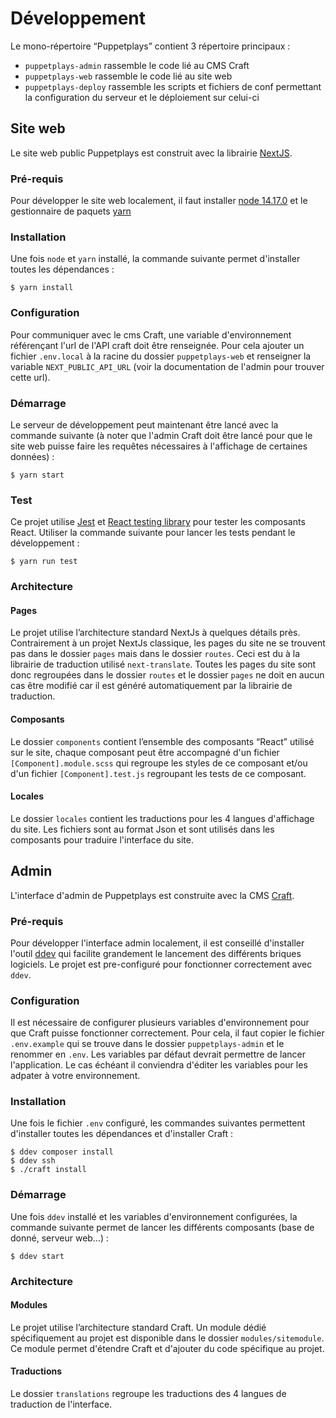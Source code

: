 # Développement

Le mono-répertoire “Puppetplays” contient 3 répertoire principaux :
- `puppetplays-admin` rassemble le code lié au CMS Craft
- `puppetplays-web` rassemble le code lié au site web
- `puppetplays-deploy` rassemble les scripts et fichiers de conf permettant la configuration du serveur et le déploiement sur celui-ci

## Site web

Le site web public Puppetplays est construit avec la librairie [NextJS](https://nextjs.org).

### Pré-requis

Pour développer le site web localement, il faut installer [node 14.17.0](https://nodejs.org/en) et le gestionnaire de paquets [yarn](https://classic.yarnpkg.com/en/docs/install)

### Installation

Une fois `node` et `yarn` installé, la commande suivante permet d'installer toutes les dépendances :

```
$ yarn install
```

### Configuration

Pour communiquer avec le cms Craft, une variable d'environnement référençant l'url de l'API craft doit être renseignée. Pour cela ajouter un fichier
`.env.local` à la racine du dossier `puppetplays-web` et renseigner la variable `NEXT_PUBLIC_API_URL` (voir la documentation de l'admin pour trouver cette url).

### Démarrage

Le serveur de développement peut maintenant être lancé avec la commande suivante (à noter que l'admin Craft doit être lancé pour que le site web puisse faire les requêtes nécessaires à l'affichage de certaines données) :

```
$ yarn start
```

### Test

Ce projet utilise [Jest](https://jestjs.io/fr) et [React testing library](https://testing-library.com/docs/react-testing-library/intro) pour tester les composants React. Utiliser la commande suivante pour lancer les tests pendant le développement :

```
$ yarn run test
```

### Architecture

#### Pages

Le projet utilise l’architecture standard NextJs à quelques détails près. Contrairement à un projet NextJs classique, les pages du site ne se trouvent pas dans le dossier `pages` mais dans le dossier `routes`. Ceci est du à la librairie de traduction utilisé `next-translate`. Toutes les pages du site sont donc regroupées dans le dossier `routes` et le dossier `pages` ne doit en aucun cas être modifié car il est généré automatiquement par la librairie de traduction.

#### Composants

Le dossier `components` contient l’ensemble des composants “React” utilisé sur le site, chaque composant peut être accompagné d'un fichier `[Component].module.scss` qui regroupe les styles de ce composant et/ou d'un fichier `[Component].test.js` regroupant les tests de ce composant.

#### Locales

Le dossier `locales` contient les traductions pour les 4 langues d'affichage du site. Les fichiers sont au format Json et sont utilisés dans les composants pour traduire l'interface du site.

## Admin

L'interface d'admin de Puppetplays est construite avec la CMS [Craft](https://craftcms.com).

### Pré-requis

Pour développer l'interface admin localement, il est conseillé d'installer l'outil [ddev](https://ddev.readthedocs.io/en/stable) qui facilite grandement le lancement des différents briques logiciels. Le projet est pre-configuré pour fonctionner correctement avec `ddev`.

### Configuration

Il est nécessaire de configurer plusieurs variables d'environnement pour que Craft puisse fonctionner correctement. Pour cela, il faut copier le fichier `.env.example` qui se trouve dans le dossier `puppetplays-admin` et le renommer en `.env`. Les variables par défaut devrait permettre de lancer l'application. Le cas échéant il conviendra d'éditer les variables pour les adpater à votre environnement.

### Installation

Une fois le fichier `.env` configuré, les commandes suivantes permettent d'installer toutes les dépendances et d'installer Craft :

```
$ ddev composer install
$ ddev ssh
$ ./craft install
```

### Démarrage

Une fois `ddev` installé et les variables d'environnement configurées, la commande suivante permet de lancer les différents composants (base de donné, serveur web…) :

```
$ ddev start
```
### Architecture

#### Modules

Le projet utilise l’architecture standard Craft. Un module dédié spécifiquement au projet est disponible dans le dossier `modules/sitemodule`. Ce module permet d'étendre Craft et d'ajouter du code spécifique au projet.

#### Traductions

Le dossier `translations` regroupe les traductions des 4 langues de traduction de l'interface.